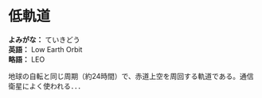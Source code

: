 # 低軌道

**よみがな：** ていきどう  
**英語：** Low Earth Orbit  
**略語：** LEO  

地球の自転と同じ周期（約24時間）で、赤道上空を周回する軌道である。通信衛星によく使われる．．．
